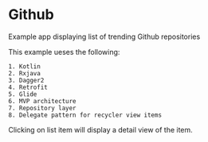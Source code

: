 # Github
Example app displaying list of trending Github repositories

This example ueses the following:

    1. Kotlin
    2. Rxjava
    3. Dagger2
    4. Retrofit
    5. Glide
    6. MVP architecture
    7. Repository layer
    8. Delegate pattern for recycler view items
    
Clicking on list item will display a detail view of the item.
